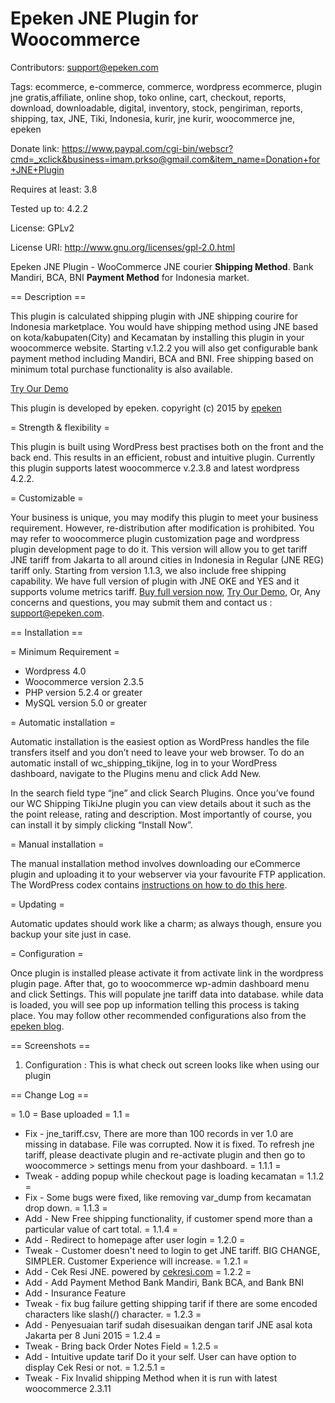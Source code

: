 # Epeken JNE Plugin for Woocommerce
Contributors: support@epeken.com

Tags: ecommerce, e-commerce, commerce, wordpress ecommerce, plugin jne gratis,affiliate, online shop, toko online, cart, checkout, reports, download, downloadable, digital, inventory, stock, pengiriman, reports, shipping, tax, JNE, Tiki, Indonesia, kurir, jne kurir, woocommerce jne, epeken

Donate link: https://www.paypal.com/cgi-bin/webscr?cmd=_xclick&business=imam.prkso@gmail.com&item_name=Donation+for+JNE+Plugin

Requires at least: 3.8

Tested up to: 4.2.2

License: GPLv2

License URI: http://www.gnu.org/licenses/gpl-2.0.html

Epeken JNE Plugin - WooCommerce JNE courier <b>Shipping Method</b>. Bank Mandiri, BCA, BNI <b>Payment Method</b> for Indonesia market.  

== Description ==

This plugin is calculated shipping plugin with JNE shipping courire for Indonesia marketplace. You would have shipping method using JNE based on kota/kabupaten(City) and Kecamatan by installing this plugin in your woocommerce website. Starting v.1.2.2 you will also get configurable bank payment method including Mandiri, BCA and BNI. Free shipping based on minimum total purchase functionality is also available.

[Try Our Demo](http://www.epeken.com/epdemo/)

This plugin is developed by epeken. copyright (c) 2015 by [epeken](http://www.epeken.com)

= Strength & flexibility =

This plugin is built using WordPress best practises both on the front and the back end. This results in an efficient, robust and intuitive plugin. Currently this plugin supports latest woocommerce v.2.3.8 and latest wordpress 4.2.2.

= Customizable =

Your business is unique, you may modify this plugin to meet your business requirement. However, re-distribution after modification is prohibited. You may refer to woocommerce plugin customization page and wordpress plugin development page to do it. This version will allow you to get tariff JNE tariff from Jakarta to all around cities in Indonesia in Regular (JNE REG) tariff only. Starting from version 1.1.3, we also include free shipping capability. We have full version of plugin with JNE OKE and YES and it supports volume metrics tariff. [Buy full version now](http://www.epeken.com), [Try Our Demo](http://www.epeken.com/demo), Or, Any concerns and questions, you may submit them and contact us : support@epeken.com.

== Installation ==

= Minimum Requirement =

* Wordpress 4.0
* Woocommerce version 2.3.5
* PHP version 5.2.4 or greater
* MySQL version 5.0 or greater

= Automatic installation =

Automatic installation is the easiest option as WordPress handles the file transfers itself and you don’t need to leave your web browser. To do an automatic install of wc_shipping_tikijne, log in to your WordPress dashboard, navigate to the Plugins menu and click Add New.

In the search field type “jne” and click Search Plugins. Once you’ve found our WC Shipping TikiJne plugin you can view details about it such as the the point release, rating and description. Most importantly of course, you can install it by simply clicking “Install Now”.

= Manual installation =

The manual installation method involves downloading our eCommerce plugin and uploading it to your webserver via your favourite FTP application. The WordPress codex contains [instructions on how to do this here](http://codex.wordpress.org/Managing_Plugins#Manual_Plugin_Installation).

= Updating =

Automatic updates should work like a charm; as always though, ensure you backup your site just in case.

= Configuration =

Once plugin is installed please activate it from activate link in the wordpress plugin page. After that, go to woocommerce wp-admin dashboard menu and click Settings. This will populate jne tariff data into database. while data is loaded, you will see pop up information telling this process is taking place. You may follow other recommended configurations also from the [epeken blog](http://blog.epeken.com).

== Screenshots ==
1. Configuration : This is what check out screen looks like when using our plugin

== Change Log ==

= 1.0 =
Base uploaded
= 1.1 =
* Fix - jne_tariff.csv, There are more than 100 records in ver 1.0 are missing in database. File was corrupted. Now it is fixed. To refresh jne tariff, please deactivate plugin and re-activate plugin and then go to woocommerce > settings menu from your dashboard.
= 1.1.1 =
* Tweak - adding popup while checkout page is loading kecamatan
= 1.1.2 =
* Fix - Some bugs were fixed, like removing var_dump from kecamatan drop down.
= 1.1.3 =
* Add - New Free shipping functionality, if customer spend more than a particular value of cart total.
= 1.1.4 =
* Add - Redirect to homepage after user login
= 1.2.0 =
* Tweak - Customer doesn't need to login to get JNE tariff. BIG CHANGE, SIMPLER. Customer Experience will increase.
= 1.2.1 =
* Add - Cek Resi JNE. powered by [cekresi.com](http://www.cekresi.com)
= 1.2.2 =
* Add - Add Payment Method Bank Mandiri, Bank BCA, and Bank BNI
* Add - Insurance Feature
* Tweak - fix bug failure getting shipping tarif if there are some encoded characters like slash(/) character.
= 1.2.3 = 
* Add - Penyesuaian tarif sudah disesuaikan dengan tarif JNE asal kota Jakarta per 8 Juni 2015
= 1.2.4 =
* Tweak - Bring back Order Notes Field
= 1.2.5 =
* Add - Intuitive update tarif Do it your self. User can have option to display Cek Resi or not.
= 1.2.5.1 =
* Tweak - Fix Invalid shipping Method when it is run with latest woocommerce 2.3.11

